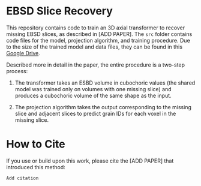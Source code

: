 # EBSD Slice Recovery

This repository contains code to train an 3D axial transformer to recover missing EBSD slices, as described in \[ADD PAPER\]. The `src` folder contains code files for the model, projection algorithm, and training procedure. Due to the size of the trained model and data files, they can be found in this [Google Drive](https://drive.google.com/drive/folders/1S-jKZ7wxIT4ra4q5VJ_vEl4rO3yYQSgQ?usp=sharing).

Described more in detail in the paper, the entire procedure is a two-step process:

1. The transformer takes an ESBD volume in cubochoric values (the shared model was trained only on volumes with one missing slice) and produces a cubochoric volume of the same shape as the input.

2. The projection algorithm takes the output corresponding to the missing slice and adjacent slices to predict grain IDs for each voxel in the missing slice.


# How to Cite

If you use or build upon this work, please cite the \[ADD PAPER\] that introduced this method:

    Add citation
